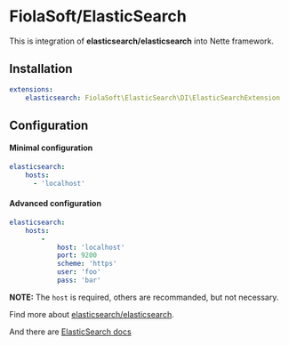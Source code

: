 # FiolaSoft/ElasticSearch

This is integration of **elasticsearch/elasticsearch** into Nette framework.

## Installation
```yaml
extensions:
    elasticsearch: FiolaSoft\ElasticSearch\DI\ElasticSearchExtension
```

## Configuration
#### Minimal configuration
```yaml
elasticsearch:
    hosts:
      - 'localhost'
```
#### Advanced configuration
```yaml
elasticsearch:
    hosts:
        -
            host: 'localhost'
            port: 9200
            scheme: 'https'
            user: 'foo'
            pass: 'bar'
```

**NOTE:** The `host` is required, others are recommanded, but not necessary.


Find more about [elasticsearch/elasticsearch](https://github.com/elastic/elasticsearch-php).

And there are [ElasticSearch docs](https://www.elastic.co/guide/en/elasticsearch/client/php-api/5.0/index.html)